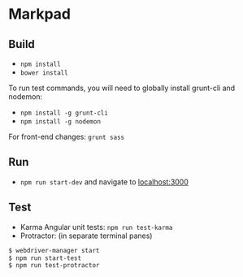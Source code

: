 # Markpad

## Build

* `npm install`
* `bower install`

To run test commands, you will need to globally install grunt-cli and nodemon:
* `npm install -g grunt-cli`
* `npm install -g nodemon`

For front-end changes: `grunt sass`

## Run

* `npm run start-dev` and navigate to [localhost:3000](http://localhost:3000/)

## Test

* Karma Angular unit tests: `npm run test-karma`
* Protractor: (in separate terminal panes)
```sh
$ webdriver-manager start
$ npm run start-test
$ npm run test-protractor
```
